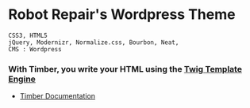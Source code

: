 Robot Repair's Wordpress Theme
================================

	CSS3, HTML5
	jQuery, Modernizr, Normalize.css, Bourbon, Neat, 
	CMS : Wordpress 

### With Timber, you write your HTML using the [Twig Template Engine](http://twig.sensiolabs.org/) 

* [Timber Documentation](https://github.com/jarednova/timber/wiki/)